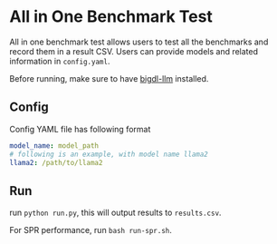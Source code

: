 # All in One Benchmark Test
All in one benchmark test allows users to test all the benchmarks and record them in a result CSV. Users can provide models and related information in `config.yaml`.

Before running, make sure to have [bigdl-llm](../../../README.md) installed.

## Config
Config YAML file has following format
```yaml
model_name: model_path
# following is an example, with model name llama2
llama2: /path/to/llama2
```

## Run
run `python run.py`, this will output results to `results.csv`.

For SPR performance, run `bash run-spr.sh`.